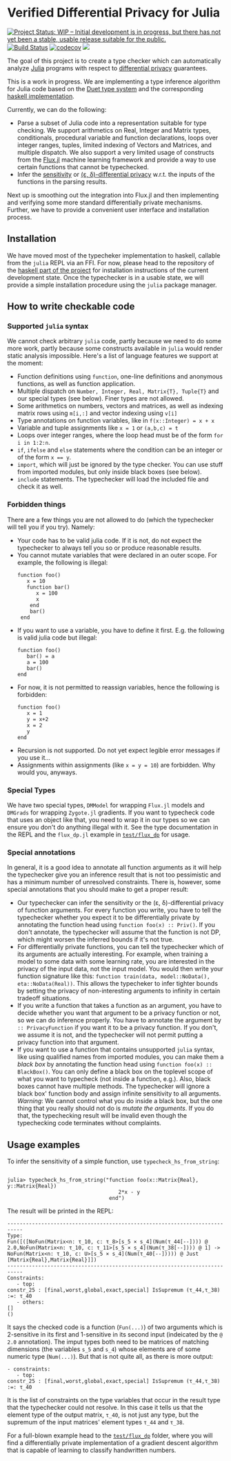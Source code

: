 # Verified Differential Privacy for Julia
[![Project Status: WIP – Initial development is in progress, but there has not yet been a stable, usable release suitable for the public.](https://www.repostatus.org/badges/latest/wip.svg)](https://www.repostatus.org/#wip)
[![Build Status](https://travis-ci.com/DiffMu/DiffPrivacyInference.jl.svg?branch=main)](https://travis-ci.com/DiffMu/DiffPrivacyInference.jl)
[![codecov](https://codecov.io/gh/DiffMu/DiffPrivacyInference.jl/branch/main/graph/badge.svg?token=AFOE37PKNT)](https://codecov.io/gh/DiffMu/DiffPrivacyInference.jl)
[![](https://img.shields.io/badge/docs-dev-blue.svg)](https://DiffMu.github.io/DiffPrivacyInference.jl/dev)

The goal of this project is to create a type checker which can automatically analyze [Julia](https://julialang.org/) programs with respect to [differential privacy](https://en.wikipedia.org/wiki/Differential_privacy) guarantees.
 
This is a work in progress. We are implementing a type inference algorithm for Julia code based on the [Duet type system](https://arxiv.org/abs/1909.02481) and the corresponding [haskell implementation](https://github.com/uvm-plaid/duet).

Currently, we can do the following:
- Parse a subset of Julia code into a representation suitable for type checking. We support arithmetics on Real, Integer and Matrix types, conditionals, procedural variable and function declarations, loops over integer ranges, tuples, limited indexing of Vectors and Matrices, and multiple dispatch. We also support a very limited usage of constructs from the [Flux.jl](https://github.com/FluxML/Flux.jl) machine learning framework and provide a way to use certain functions that cannot be typechecked.
- Infer the [sensitivity](https://en.wikipedia.org/wiki/Differential_privacy#Sensitivity) or [(ε, δ)-differential privacy](https://arxiv.org/abs/1203.3453) w.r.t. the inputs of the functions in the parsing results.

Next up is smoothing out the integration into Flux.jl and then implementing and verifying some more standard differentially private mechanisms. Further, we have to provide a convenient user interface and installation process.


## Installation

We have moved most of the typecheker implementation to haskell, callable from the `julia` REPL via an FFI. For now, please head to the repository of the [haskell part of the project](https://github.com/DiffMu/DiffPrivacyInferenceHs) for installation instructions of the current development state. Once the typechecker is in a usable state, we will provide a simple installation procedure using the `julia` package manager.


## How to write checkable code

### Supported `julia` syntax

We cannot check arbitrary `julia` code, partly because we need to do some more work, partly because some constructs available in `julia` would render static analysis impossible. Here's a list of language features we support at the moment:

- Function definitions using `function`, one-line definitions and anonymous functions, as well as function application.
- Multiple dispatch on `Number, Integer, Real, Matrix{T}, Tuple{T}` and our special types (see below). Finer types are not allowed.
- Some arithmetics on numbers, vectors and matrices, as well as indexing matrix rows using `m[i,:]` and vector indexing using `v[i]`
- Type annotations on function variables, like in `f(x::Integer) = x + x`
- Variable and tuple assignments like `x = 1` or `(a,b,c) = t`
- Loops over integer ranges, where the loop head must be of the form `for i in 1:2:n`.
- `if`, `ifelse` and `else` statements where the condition can be an integer or of the form `x == y`.
- `import`, which will just be ignored by the type checker. You can use stuff from imported modules, but only inside black boxes (see below).
- `include` statements. The typechecker will load the included file and check it as well.

### Forbidden things

There are a few things you are not allowed to do (which the typechecker will tell you if you try). Namely:

- Your code has to be valid julia code. If it is not, do not expect the typechecker to always tell you so or produce reasonable results.
- You cannot mutate variables that were declared in an outer scope. For example, the following is illegal:
  ```
  function foo()
     x = 10
     function bar()
        x = 100
        x
      end
      bar()
   end
   ```
- If you want to use a variable, you have to define it first. E.g. the following is valid julia code but illegal:
  ```
  function foo()
     bar() = a
     a = 100
     bar()
  end
  ```
- For now, it is not permitted to reassign variables, hence the following is forbidden:
  ```
  function foo()
     x = 1
     y = x+2
     x = 2
     y
  end
  ```
- Recursion is not supported. Do not yet expect legible error messages if you use it...
- Assignments within assignments (like `x = y = 10`) are forbidden. Why would you, anyways.

### Special Types

We have two special types, `DMModel` for wrapping `Flux.jl` models and `DMGrads` for wrapping `Zygote.jl` gradients. If you want to typecheck code that uses an object like that, you need to wrap it in our types so we can ensure you don't do anything illegal with it. See the type documentation in the REPL and the `flux_dp.jl` example in [`test/flux_dp`](https://github.com/DiffMu/DiffPrivacyInference.jl/tree/main/test/flux_dp) for usage.

### Special annotations

In general, it is a good idea to annotate all function arguments as it will help the typechecker give you an inference result that is not too pessimistic and has a minimum number of unresolved constraints. There is, however, some special annotations that you should make to get a proper result:

- Our typechecker can infer the sensitivity or the (ε, δ)-differential privacy of function arguments. For every function you write, you have to tell the typechecker whether you expect it to be differentially private by annotating the function head using `function foo(x) :: Priv()`. If you don't annotate, the typechecker will assume that the function is not DP, which might worsen the inferred bounds if it's not true.
- For differentially private functions, you can tell the typechecker which of its arguments are actually interesting. For example, when training a model to some data with some learning rate, you are interested in the privacy of the input data, not the input model. You would then write your function signature like this: `function train(data, model::NoData(), eta::NoData(Real))`. This allows the typecheker to infer tighter bounds by setting the privacy of non-interesting arguments to infinity in certain tradeoff situations.
- If you write a function that takes a function as an argument, you have to decide whether you want that argument to be a privacy function or not, so we can do inference properly. You have to annotate the argument by `:: PrivacyFunction` if you want it to be a privacy function. If you don't, we assume it is not, and the typechecker will not permit putting a privacy function into that argument.
- If you want to use a function that contains unsupported `julia` syntax, like using qualified names from imported modules, you can make them a *black box* by annotating the function head using `function foo(x) :: BlackBox()`. You can only define a black box on the toplevel scope of what you want to typecheck (not inside a function, e.g.). Also, black boxes cannot have multiple methods. The typechecker will ignore a black box' function body and assign infinite sensitivity to all arguments. _Warning_: We cannot control what you do inside a black box, but the one thing that you really should not do is *mutate the arguments*. If you do that, the typechecking result will be invalid even though the typechecking code terminates without complaints.


## Usage examples

To infer the sensitivity of a simple function, use `typecheck_hs_from_string`:

```

julia> typecheck_hs_from_string("function foo(x::Matrix{Real}, y::Matrix{Real})
                                    2*x - y
                                 end")
```
The result will be printed in the REPL:
```
---------------------------------------------------------------------------
Type:
Fun([([NoFun(Matrix<n: τ_10, c: τ_8>[s_5 × s_4](Num(τ_44[--]))) @ 2.0,NoFun(Matrix<n: τ_10, c: τ_11>[s_5 × s_4](Num(τ_38[--]))) @ 1] -> NoFun(Matrix<n: τ_10, c: U>[s_5 × s_4](Num(τ_40[--])))) @ Just [Matrix{Real},Matrix{Real}]])
---------------------------------------------------------------------------
Constraints:
   - top:
constr_25 : [final,worst,global,exact,special] IsSupremum (τ_44,τ_38) :=: τ_40
   - others:
[]
()
```
It says the checked code is a function (`Fun(...)`) of two arguments which is 2-sensitive in its first and 1-sensitive in its second input (indeicated by the `@ 2.0` annotation). The imput types both need to be matrices of matching dimensions (the variables `s_5` and `s_4`) whose elements are of some numeric type (`Num(...)`). But that is not quite all, as there is more output:
```
- constraints:
   - top:
constr_25 : [final,worst,global,exact,special] IsSupremum (τ_44,τ_38) :=: τ_40
```
It is the list of constraints on the type variables that occur in the result type that the typechecker could not resolve. In this case it tells us that the element type of the output matrix, `τ_40`, is not just any type, but the supremum of the input matrices' element types `τ_44` and `τ_38`.


For a full-blown example head to the [`test/flux_dp`](https://github.com/DiffMu/DiffPrivacyInference.jl/tree/main/test/flux_dp) folder, where you will find a differentially private implementation of a gradient descent algorithm that is capable of learning to classify handwritten numbers.
